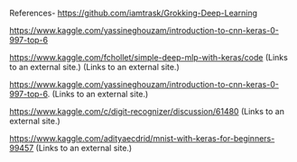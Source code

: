 References-
 https://github.com/iamtrask/Grokking-Deep-Learning
 
 https://www.kaggle.com/yassineghouzam/introduction-to-cnn-keras-0-997-top-6
 
 https://www.kaggle.com/fchollet/simple-deep-mlp-with-keras/code (Links to an external site.) (Links to an external site.)

 https://www.kaggle.com/yassineghouzam/introduction-to-cnn-keras-0-997-top-6.  (Links to an external site.)

 https://www.kaggle.com/c/digit-recognizer/discussion/61480 (Links to an external site.)

 https://www.kaggle.com/adityaecdrid/mnist-with-keras-for-beginners-99457 (Links to an external site.)


 
